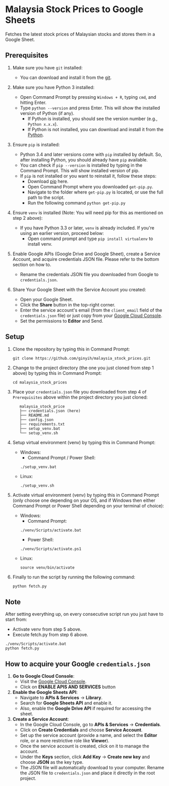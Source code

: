 # Malaysia Stock Prices to Google Sheets
Fetches the latest stock prices of Malaysian stocks and stores them in a Google Sheet.

## Prerequisites
1. Make sure you have `git` installed:
   - You can download and install it from the [git](https://git-scm.com/downloads/win).

2. Make sure you have Python 3 installed:
   - Open Command Prompt by pressing `Windows + R`, typing `cmd`, and hitting Enter.
   - Type `python --version` and press Enter. This will show the installed version of Python (if any).
      - If Python is installed, you should see the version number (e.g., `Python x.x.x`).
      - If Python is not installed, you can download and install it from the [Python](https://www.python.org/downloads/).

3. Ensure `pip` is installed:
   - Python 3.4 and later versions come with `pip` installed by default. So, after installing Python, you should already have `pip` available.
   - You can check if `pip --version` is installed by typing in the Command Prompt. This will show installed version of pip.
   - If `pip` is not installed or you want to reinstall it, follow these steps:
      - Download [pip](https://bootstrap.pypa.io/get-pip.py) here.
      - Open Command Prompt where you downloaded `get-pip.py`.
      - Navigate to the folder where `get-pip.py` is located, or use the full path to the script.
      - Run the following command `python get-pip.py`

4. Ensure `venv` is installed (Note: You will need pip for this as mentioned on step 2 above):
   - If you have Python 3.3 or later, `venv` is already included. If you're using an earlier version, proceed below:
      - Open command prompt and type `pip install virtualenv` to install venv.

5. Enable Google APIs (Google Drive and Google Sheet), create a Service Account, and acquire credentials JSON file. Please refer to the bottom section on how to.
   - Rename the credentials JSON file you downloaded from Google to `credentials.json`. 

6. Share Your Google Sheet with the Service Account you created:
   - Open your Google Sheet.
   - Click the **Share** button in the top-right corner.
   - Enter the service account's email (from the `client_email` field of the `credentials.json` file) or just copy from your [Google Cloud Console](https://console.developers.google.com/).
   - Set the permissions to **Editor** and Send.

## Setup
1. Clone the repository by typing this in Command Prompt:
   ```
   git clone https://github.com/ginyih/malaysia_stock_prices.git
   ```

2. Change to the project directory (the one you just cloned from step 1 above) by typing this in Command Prompt:
   ```
   cd malaysia_stock_prices
   ```

3. Place your `credentials.json` file you downloaded from step 4 of `Prerequisites` above within the project directory you just cloned:
   ```
      malaysia_stock_price
      ├── credentials.json (here)
      ├── README.md
      ├── config.json
      ├── requirements.txt
      ├── setup_venv.bat
      └── setup_venv.sh
   ```

4. Setup virtual environment (venv) by typing this in Command Prompt:
   - Windows:
      - Command Prompt / Power Shell:
      ```
      ./setup_venv.bat
      ```
   - Linux:
      ```
      ./setup_venv.sh
      ```

5. Activate virtual environment (venv) by typing this in Command Prompt (only choose one depending on your OS, and if Windows then either Command Prompt or Power Shell depending on your terminal of choice):
   - Windows:
      - Command Prompt:
      ```
      ./venv/Scripts/activate.bat
      ```
      - Power Shell:
      ```
      ./venv/Scripts/activate.ps1
      ```
   - Linux:
      ```
      source venv/bin/activate
      ```

6. Finally to run the script by running the following command:
   ```bash
   python fetch.py
   ```

## Note
After setting everything up, on every consecutive script run you just have to start from:
   - Activate venv from step 5 above.
   - Execute fetch.py from step 6 above.
   ```
   ./venv/Scripts/activate.bat
   python fetch.py
   ```

## How to acquire your Google `credentials.json`
1. **Go to Google Cloud Console**:
   - Visit the [Google Cloud Console](https://console.developers.google.com/).
   - Click on **ENABLE APIS AND SERVICES** button
2. **Enable the Google Sheets API**:
   - Navigate to **APIs & Services** → **Library**.
   - Search for **Google Sheets API** and enable it.
   - Also, enable the **Google Drive API** if required for accessing the sheet.
3. **Create a Service Account**:
   - In the Google Cloud Console, go to **APIs & Services** → **Credentials**.
   - Click on **Create Credentials** and choose **Service Account**.
   - Set up the service account (provide a name, and select the **Editor** role, or a more restrictive role like **Viewer**).
   - Once the service account is created, click on it to manage the account.
   - Under the **Keys** section, click **Add Key** → **Create new key** and choose **JSON** as the key type.
   - The JSON file will automatically download to your computer. Rename the JSON file to `credentials.json` and place it directly in the root project.
